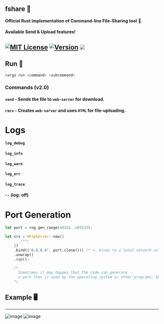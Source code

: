  
## fshare 📁
**Official Rust implementation of Command-line File-Sharing tool** 🦀.
#### Available Send & Upload features!

[![MIT License](https://img.shields.io/github/license/dec0dOS/amazing-github-template.svg?style=flat-square)](https://github.com/ynwqmv/netprotocol/discussions/3)
[![Version](https://img.shields.io/badge/version-2.0-red.svg)](https://github.com/ynwqmv/netplatform/blob/master/NETWORK.md)
![](https://camo.githubusercontent.com/a080948f1963a87a71216a884b318e6d84825d4cb0be5b242b3153e5b096486c/68747470733a2f2f696d672e736869656c64732e696f2f62616467652f432b2b2d536f6c7574696f6e732d626c75652e7376673f7374796c653d666c6174266c6f676f3d63253242253242)
---





## Run 🏃
```sh
cargo run <command> <subcommand>
```
### Commands (v2.0)
#### `send` - Sends the file to `web-server` for download.
#### `recv` - Creates `web-server` and uses `HTML` for file-uploading.
    
 
# Logs
#### `log_debug`  
#### `log_info`
#### `log_warn`  
#### `log_err` 
#### `log_trace`  
#### `--` (log: off)

# Port Generation
```rs
let port = rng.gen_range(49152..=65535);
```
```rs
let srv = HttpServer::new({
       /**/
    })
    .bind(("0.0.0.0", port.clone())) /* <- binds to a local network with a randomly generated port */
    .unwrap()
    .run();

    /*
      Sometimes it may happen that the code can generate
      a port that is used by the operating system or other programs, but it's not critical.
    */
```
 
 ## Example 🖥️

____
![image](https://github.com/qumaraa/fshare/assets/112755279/31d3e17b-a0c7-44d4-94af-1c269f8847a5)
![image](https://github.com/qumaraa/fshare/assets/112755279/e84737b8-191e-47c2-9eb9-a8ae75493dda)




